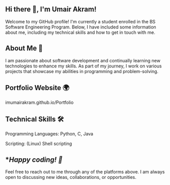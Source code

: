 ## Hi there 👋, I'm Umair Akram!
Welcome to my GitHub profile! I'm currently a student enrolled in the BS Software Engineering Program. Below, I have included some information about me, including my technical skills and how to get in touch with me.


## About Me 🚀
I am passionate about software development and continually learning new technologies to enhance my skills. As part of my journey, I work on various projects that showcase my abilities in programming and problem-solving.


## Portfolio Website 🌍
imumairakram.github.io/Portfolio


## Technical Skills 🛠️
Programming Languages: Python, C, Java

Scripting: (Linux) Shell scripting


## **Happy coding! 🚀*
Feel free to reach out to me through any of the platforms above. I am always open to discussing new ideas, collaborations, or opportunities.

